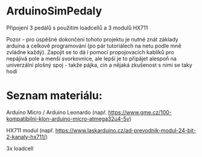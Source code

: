 # ArduinoSimPedaly
Připojení 3 pedálů s použitím loadcellů a 3 modulů HX711

Pozor - pro úspěšné dokončení tohoto projektu je nutné znát základy arduina a celkově programování (po pár tutoriálech na netu podle mně zvládne každý). Zapojit se to dá i pomocí propojovacích kablíků pro nepájivá pole a menší svorkovnice, ale lepší je to připájet alespoň na univerzální plošný spoj - takže pájka, cín a nějaká zkušenost s nimi se taky hodí

# Seznam materiálu:
Arduino Micro / Arduino Leonardo (např. https://www.gme.cz/100-kompatibilni-klon-arduino-micro-atmega32u4-5v)

HX711 modul (např. https://www.laskarduino.cz/ad-prevodnik-modul-24-bit-2-kanaly-hx711/)

3x loadcell 

